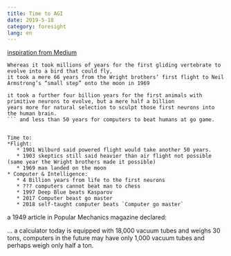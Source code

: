 ```yaml
---
title: Time to AGI
date: 2019-5-18
category: foresight
lang: en
---
```

[inspiration from Medium](https://medium.com/@jimstone_68634/the-emperors-new-ai-90689f5dc6e9)
```
Whereas it took millions of years for the first gliding vertebrate to evolve into a bird that could fly,
it took a mere 66 years from the Wright brothers’ first flight to Neil Armstrong’s “small step” onto the moon in 1969
```

```
it took a further four billion years for the first animals with primitive neurons to evolve, but a mere half a billion 
years more for natural selection to sculpt those first neurons into the human brain.
``` and less than 50 years for computers to beat humans at go game.


Time to:
*Flight:
   * 1901 Wilburd said powered flight would take another 50 years.
   * 1903 skeptics still said heavier than air flight not possible (same year the Wright brothers made it possible)
   * 1969 man landed on the moon
* Computer & Intelligence:
   * 4 Billion years from life to the first neurons
   * ??? computers cannot beat man to chess
   * 1997 Deep Blue beats Kasparov
   * 2017 Computer beast go master
   * 2018 self-taught computer beats `Computer go master`
```
a 1949 article in Popular Mechanics magazine declared:

… a calculator today is equipped with 18,000 vacuum tubes and weighs 30 tons, computers in the future may have only 1,000 vacuum tubes and perhaps weigh only half a ton.
```

